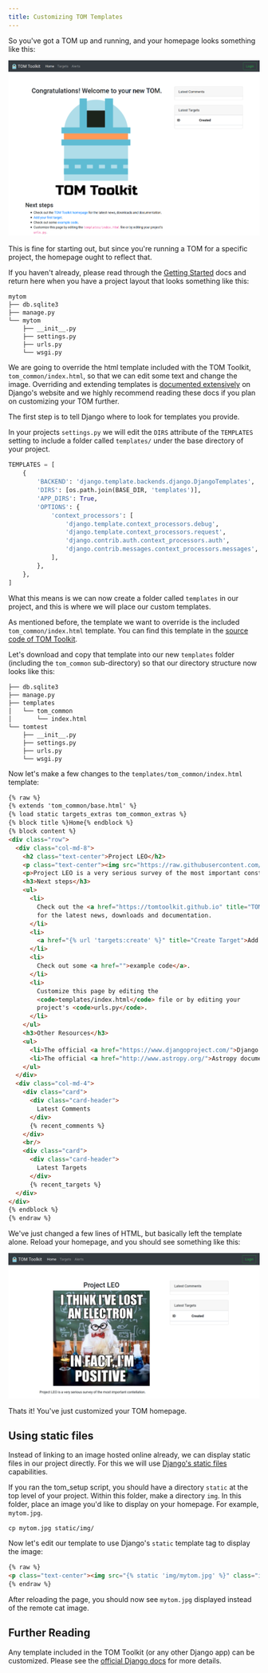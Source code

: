 ```yaml
---
title: Customizing TOM Templates
---
```


So you've got a TOM up and running, and your homepage looks something like this:

![Fresh Tom](/assets/img/customize_templates_doc/tomhomepagenew.png)

This is fine for starting out, but since you're running a TOM for a specific
project, the homepage ought to reflect that.

If you haven't already, please read through the [Getting Started](/docs/getting_started)
docs and return here when you have a project layout that looks something like this:


```
mytom
├── db.sqlite3
├── manage.py
└── mytom
    ├── __init__.py
    ├── settings.py
    ├── urls.py
    └── wsgi.py
```

We are going to override the html template included with the TOM Toolkit, `tom_common/index.html`,
so that we can edit some text and change the image. Overriding and extending templates is
[documented extensively](https://docs.djangoproject.com/en/2.1/howto/overriding-templates/) on
Django's website and we highly recommend reading these docs if you plan on customizing your
TOM further.


The first step is to tell Django where to look for templates you provide.

In your projects `settings.py` we will edit the `DIRS` attribute of the `TEMPLATES` setting
to include a folder called `templates/` under the base directory of your project.

```python
TEMPLATES = [
    {
        'BACKEND': 'django.template.backends.django.DjangoTemplates',
        'DIRS': [os.path.join(BASE_DIR, 'templates')],
        'APP_DIRS': True,
        'OPTIONS': {
            'context_processors': [
                'django.template.context_processors.debug',
                'django.template.context_processors.request',
                'django.contrib.auth.context_processors.auth',
                'django.contrib.messages.context_processors.messages',
            ],
        },
    },
]
```

What this means is we can now create a folder called `templates` in our project, and this
is where we will place our custom templates.

As mentioned before, the template we want to override is the included `tom_common/index.html`
template. You can find this template in the
[source code of TOM Toolkit](https://github.com/TOMToolkit/tom_base/blob/master/tom_common/templates/tom_common/index.html).

Let's download and copy that template into our new `templates` folder (including the `tom_common`
sub-directory) so that our directory structure now looks like this:

```
├── db.sqlite3
├── manage.py
├── templates
│   └── tom_common
│       └── index.html
└── tomtest
    ├── __init__.py
    ├── settings.py
    ├── urls.py
    └── wsgi.py
```

Now let's make a few changes to the `templates/tom_common/index.html` template:

```html
{% raw %}
{% extends 'tom_common/base.html' %}
{% load static targets_extras tom_common_extras %}
{% block title %}Home{% endblock %}
{% block content %}
<div class="row">
  <div class="col-md-8">
    <h2 class="text-center">Project LEO</h2>
    <p class="text-center"><img src="https://raw.githubusercontent.com/TOMToolkit/tomtoolkit.github.io/master/assets/img/customize_templates_doc/sciencecat.jpg" class="img-fluid mx-auto"></p>
    <p>Project LEO is a very serious survey of the most important constellation.</p>
    <h3>Next steps</h3>
    <ul>
      <li>
        Check out the <a href="https://tomtoolkit.github.io" title="TOM Toolkit home page">TOM Toolkit homepage</a>
        for the latest news, downloads and documentation.
      </li>
      <li>
        <a href="{% url 'targets:create' %}" title="Create Target">Add your first target</a>.
      </li>
      <li>
        Check out some <a href="">example code</a>.
      </li>
      <li>
        Customize this page by editing the
        <code>templates/index.html</code> file or by editing your
        project's <code>urls.py</code>.
      </li>
    </ul>
    <h3>Other Resources</h3>
    <ul>
      <li>The official <a href="https://www.djangoproject.com/">Django documentation</a>.</li>
      <li>The official <a href="http://www.astropy.org/">Astropy documentation</a>.</li>
    </ul>
  </div>
  <div class="col-md-4">
    <div class="card">
      <div class="card-header">
        Latest Comments
      </div>
      {% recent_comments %}
    </div>
    <br/>
    <div class="card">
      <div class="card-header">
        Latest Targets
      </div>
      {% recent_targets %}
  </div>
</div>
{% endblock %}
{% endraw %}
```
We've just changed a few lines of HTML, but basically left the template alone. Reload your homepage,
and you should see something like this:

![modified homepage](/assets/img/customize_templates_doc/tomhomepagemod.png)

Thats it! You've just customized your TOM homepage.

## Using static files

Instead of linking to an image hosted online already, we can display static files
in our project directly. For this we will use [Django's static
files](https://docs.djangoproject.com/en/2.1/howto/static-files/) capabilities.

If you ran the tom_setup script, you should have a directory `static` at the top
level of your project. Within this folder, make a directory `img`. In this folder,
place an image you'd like to display on your homepage. For example, `mytom.jpg`.

    cp mytom.jpg static/img/

Now let's edit our template to use Django's `static` template tag to display the
image:

```html
{% raw %}
<p class="text-center"><img src="{% static 'img/mytom.jpg' %}" class="img-fluid mx-auto"></p>
{% endraw %}
```

After reloading the page, you should now see `mytom.jpg` displayed instead of the
remote cat image.

## Further Reading

Any template included in the TOM Toolkit (or any other Django app) can be customized. Please
see the [official Django docs](https://docs.djangoproject.com/en/2.1/howto/overriding-templates/)
for more details.

